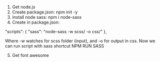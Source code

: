 1. Get node.js
2. Create package.json: npm init -y
3. Install node sass: npm i node-sass
4. Create in package.json:

  "scripts": {
    "sass": "node-sass -w scss/ -o css/"
  },

  Where -w watches for scss folder (input), and -o for output in css. Now we can run script with sass shortcut NPM RUN SASS

5. Get font awesome